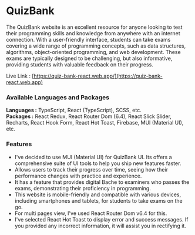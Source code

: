 # QuizBank

The QuizBank website is an excellent resource for anyone looking to test their programming skills and knowledge from anywhere with an internet connection. With a user-friendly interface, students can take exams covering a wide range of programming concepts, such as data structures, algorithms, object-oriented programming, and web development. These exams are typically designed to be challenging, but also informative, providing students with valuable feedback on their progress.

Live Link : [https://quiz-bank-react.web.app/](https://quiz-bank-react.web.app)

### Available Languages and Packages
**Languages :** TypeScript, React (TypeScript), SCSS, etc. <br>
**Packages :** React Redux, React Router Dom (6.4), React Slick Slider, Recharts, React Hook Form, React Hot Toast, Firebase, MUI (Material UI), etc.

### Features
- I've decided to use MUI (Material UI) for QuizBank UI. Its offers a comprehensive suite of UI tools to help you ship new features faster.
- Allows users to track their progress over time, seeing how their performance changes with practice and experience.
- It has a feature that provides digital Bache to examiners who passes the exams, demonstrating their proficiency in programming.
- This website is mobile-friendly and compatible with various devices, including smartphones and tablets, for students to take exams on the go.
- For multi pages view, I've used React Router Dom v6.4 for this.
- I've selected React Hot Toast to display error and success messages. If you provided any incorrect information, it will assist you in rectifying it.